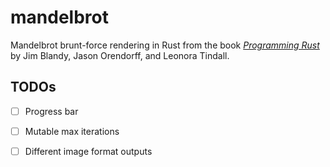 # mandelbrot
Mandelbrot brunt-force rendering in Rust from the book [*Programming Rust*](https://github.com/ProgrammingRust/mandelbrot) by Jim Blandy, Jason Orendorff, and Leonora Tindall.

## TODOs

 - [ ] Progress bar
 - [ ] Mutable max iterations
 - [ ] Different image format outputs

